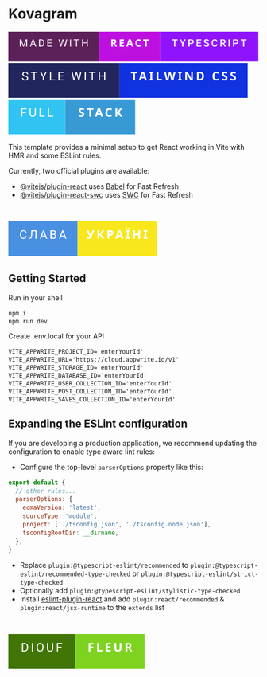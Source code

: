 # Kovagram

![badge1.svg](public%2Fassets%2Ficons%2Fbadge1.svg)
![badge2.svg](public%2Fassets%2Ficons%2Fbadge2.svg)
![badge3.svg](public%2Fassets%2Ficons%2Fbadge3.svg)

This template provides a minimal setup to get React working in Vite with HMR and some ESLint rules.

Currently, two official plugins are available:

- [@vitejs/plugin-react](https://github.com/vitejs/vite-plugin-react/blob/main/packages/plugin-react/README.md) uses [Babel](https://babeljs.io/) for Fast Refresh
- [@vitejs/plugin-react-swc](https://github.com/vitejs/vite-plugin-react-swc) uses [SWC](https://swc.rs/) for Fast Refresh

<br/>

![badge-ukraine.svg](public%2Fassets%2Ficons%2Fbadge-ukraine.svg)

## Getting Started

Run in your shell

```shell
npm i 
npm run dev
```

Create .env.local for your API

```dotenv
VITE_APPWRITE_PROJECT_ID='enterYourId'
VITE_APPWRITE_URL='https://cloud.appwrite.io/v1'
VITE_APPWRITE_STORAGE_ID='enterYourId'
VITE_APPWRITE_DATABASE_ID='enterYourId'
VITE_APPWRITE_USER_COLLECTION_ID='enterYourId'
VITE_APPWRITE_POST_COLLECTION_ID='enterYourId'
VITE_APPWRITE_SAVES_COLLECTION_ID='enterYourId'
```

## Expanding the ESLint configuration

If you are developing a production application, we recommend updating the configuration to enable type aware lint rules:

- Configure the top-level `parserOptions` property like this:

```js
export default {
  // other rules...
  parserOptions: {
    ecmaVersion: 'latest',
    sourceType: 'module',
    project: ['./tsconfig.json', './tsconfig.node.json'],
    tsconfigRootDir: __dirname,
  },
}
```

- Replace `plugin:@typescript-eslint/recommended` to `plugin:@typescript-eslint/recommended-type-checked` or `plugin:@typescript-eslint/strict-type-checked`
- Optionally add `plugin:@typescript-eslint/stylistic-type-checked`
- Install [eslint-plugin-react](https://github.com/jsx-eslint/eslint-plugin-react) and add `plugin:react/recommended` & `plugin:react/jsx-runtime` to the `extends` list

<br/>

![diouf-fleur.svg](public%2Fassets%2Ficons%2Fdiouf-fleur.svg)